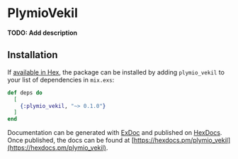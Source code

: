# PlymioVekil

**TODO: Add description**

## Installation

If [available in Hex](https://hex.pm/docs/publish), the package can be installed
by adding `plymio_vekil` to your list of dependencies in `mix.exs`:

```elixir
def deps do
  [
    {:plymio_vekil, "~> 0.1.0"}
  ]
end
```

Documentation can be generated with [ExDoc](https://github.com/elixir-lang/ex_doc)
and published on [HexDocs](https://hexdocs.pm). Once published, the docs can
be found at [https://hexdocs.pm/plymio_vekil](https://hexdocs.pm/plymio_vekil).

